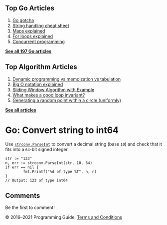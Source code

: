 <span class="underline"></span>

<span class="underline"></span>

Top Go Articles
---------------

1.  [Go gotcha](go-gotcha.html)
2.  [String handling cheat sheet](string-functions-reference-cheat-sheet.html)
3.  [Maps explained](maps-explained.html)
4.  [For loops explained](for-loop.html)
5.  [Concurrent programming](go-concurrency-tutorial.html)

[**See all 197 Go articles**](index.html)

<span class="underline"></span>

Top Algorithm Articles
----------------------

1.  [Dynamic programming vs memoization vs tabulation](../dynamic-programming-vs-memoization-vs-tabulation.html)
2.  [Big O notation explained](../big-o-notation-explained.html)
3.  [Sliding Window Algorithm with Example](../sliding-window-example.html)
4.  [What makes a good loop invariant?](../what-makes-a-good-loop-invariant.html)
5.  [Generating a random point within a circle (uniformly)](../random-point-within-circle.html)

[**See all articles**](../index.html)

Go: Convert string to int64
===========================

Use [`strconv.ParseInt`](https://golang.org/pkg/strconv/#ParseInt) to convert a decimal string (base `10`) and check that it fits into a `64`-bit signed integer.

    str := "123"
    n, err := strconv.ParseInt(str, 10, 64)
    if err == nil {
            fmt.Printf("%d of type %T", n, n)
    }
    // Output: 123 of type int64

Comments
--------

Be the first to comment!

© 2016–2021 Programming.Guide, [Terms and Conditions](../terms-and-conditions.html)
